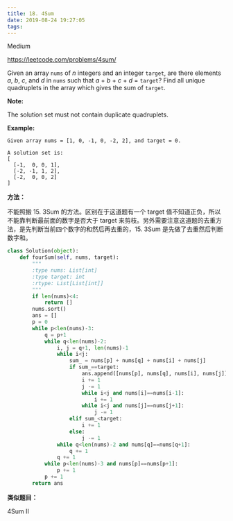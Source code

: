 ```yaml
---
title: 18. 4Sum
date: 2019-08-24 19:27:05
tags:
---
```


Medium

https://leetcode.com/problems/4sum/

Given an array `nums` of *n* integers and an integer `target`, are there elements *a*, *b*, *c*, and *d* in `nums` such that *a* + *b* + *c* + *d* = `target`? Find all unique quadruplets in the array which gives the sum of `target`.

**Note:**

The solution set must not contain duplicate quadruplets.

**Example:**

```
Given array nums = [1, 0, -1, 0, -2, 2], and target = 0.

A solution set is:
[
  [-1,  0, 0, 1],
  [-2, -1, 1, 2],
  [-2,  0, 0, 2]
]
```

**方法：**

不能照搬 15. 3Sum 的方法。区别在于这道题有一个 target 值不知道正负，所以不能靠判断最前面的数字是否大于 target 来剪枝。另外需要注意这道题的去重方法，是先判断当前四个数字的和然后再去重的，15. 3Sum 是先做了去重然后判断数字和。

```python
class Solution(object):
    def fourSum(self, nums, target):
        """
        :type nums: List[int]
        :type target: int
        :rtype: List[List[int]]
        """
        if len(nums)<4:
            return []
        nums.sort()
        ans = []
        p = 0
        while p<len(nums)-3:
            q = p+1
            while q<len(nums)-2:
                i, j = q+1, len(nums)-1
                while i<j:
                    sum_ = nums[p] + nums[q] + nums[i] + nums[j]
                    if sum_==target:
                        ans.append([nums[p], nums[q], nums[i], nums[j]])
                        i += 1
                        j -= 1
                        while i<j and nums[i]==nums[i-1]:
                            i += 1
                        while i<j and nums[j]==nums[j+1]:
                            j -= 1
                    elif sum_<target:
                        i += 1
                    else:
                        j -= 1
                while q<len(nums)-2 and nums[q]==nums[q+1]:
                    q += 1
                q += 1
            while p<len(nums)-3 and nums[p]==nums[p+1]:
                p += 1
            p += 1
        return ans
```

**类似题目：**

4Sum II

